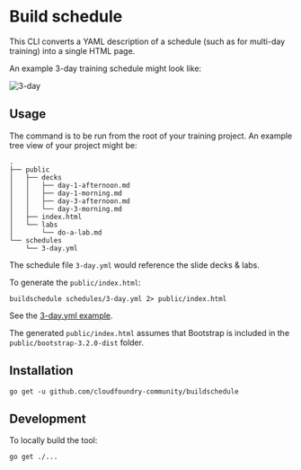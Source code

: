 Build schedule
==============

This CLI converts a YAML description of a schedule (such as for multi-day training) into a single HTML page.

An example 3-day training schedule might look like:

![3-day](http://cl.ly/image/1d2D3F3h1F1G/Example_3_day_training.png)

Usage
-----

The command is to be run from the root of your training project. An example tree view of your project might be:

```
.
├── public
│   ├── decks
│   │   ├── day-1-afternoon.md
│   │   ├── day-1-morning.md
│   │   ├── day-3-afternoon.md
│   │   └── day-3-morning.md
│   ├── index.html
│   └── labs
│       └── do-a-lab.md
└── schedules
    └── 3-day.yml
```

The schedule file `3-day.yml` would reference the slide decks & labs.

To generate the `public/index.html`:

```
buildschedule schedules/3-day.yml 2> public/index.html
```

See the [3-day.yml example](https://github.com/cloudfoundry-community/buildschedule/blob/master/examples/3-day/schedules/3-day.yml).

The generated `public/index.html` assumes that Bootstrap is included in the `public/bootstrap-3.2.0-dist` folder.

Installation
------------

```
go get -u github.com/cloudfoundry-community/buildschedule
```

Development
-----------

To locally build the tool:

```
go get ./...
```
